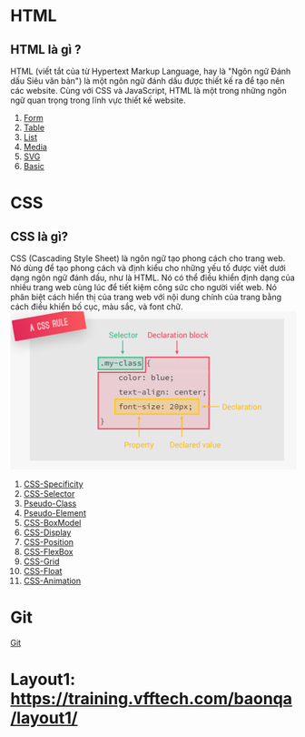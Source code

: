 # HTML

## HTML là gì ?

HTML (viết tắt của từ Hypertext Markup Language, hay là "Ngôn ngữ Đánh dấu Siêu văn bản") là một ngôn ngữ đánh dấu được thiết kế ra để tạo nên các website. Cùng với CSS và JavaScript, HTML là một trong những ngôn ngữ quan trọng trong lĩnh vực thiết kế website.

1. [Form](./note-html/Form.md)
2. [Table](./note-html/Table.md)
3. [List](./note-html/List.md)
4. [Media](./note-html/Media.md)
5. [SVG](./note-html/SVG.md)
6. [Basic](./note-html/Basic.md)

# CSS

## CSS là gì?

CSS (Cascading Style Sheet) là ngôn ngữ tạo phong cách cho trang web. Nó dùng để tạo phong cách và định kiểu cho những yếu tố được viết dưới dạng ngôn ngữ đánh dấu, như là HTML. Nó có thể điều khiển định dạng của nhiều trang web cùng lúc để tiết kiệm công sức cho người viết web. Nó phân biệt cách hiển thị của trang web với nội dung chính của trang bằng cách điều khiển bố cục, màu sắc, và font chữ.
![cuphap](./img/Rule.png)

1. [CSS-Specificity](./note-css/CSS-Specificity.md)
2. [CSS-Selector](./note-css/CSS-Selector.md)
3. [Pseudo-Class](./note-css/Pseudo-Class.md)
4. [Pseudo-Element](./note-css/Pseudo-Element.md)
5. [CSS-BoxModel](./note-css/CSS-BoxModel.md)
6. [CSS-Display](./note-css/CSS-Display.md)
7. [CSS-Position](./note-css/CSS-Position.md)
8. [CSS-FlexBox](./note-css/CSS-FlexBox.md)
9. [CSS-Grid](./note-css/CSS-Grid.md)
10. [CSS-Float](./note-css/CSS-Float.md)
11. [CSS-Animation](./note-css/CSS-Animation.md)

# Git

[Git](./git.md)

# Layout1: https://training.vfftech.com/baonqa/layout1/
